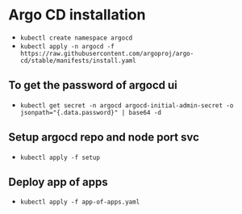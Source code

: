 # Argo CD installation

- `kubectl create namespace argocd`
- `kubectl apply -n argocd -f https://raw.githubusercontent.com/argoproj/argo-cd/stable/manifests/install.yaml`

## To get the password of argocd ui

- `kubectl get secret -n argocd argocd-initial-admin-secret -o jsonpath="{.data.password}" | base64 -d`

## Setup argocd repo and node port svc

- `kubectl apply -f setup`

## Deploy app of apps

- `kubectl apply -f app-of-apps.yaml`
